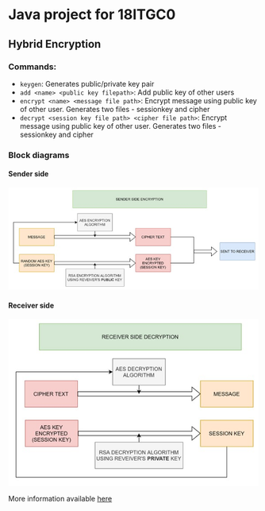 # Java project for 18ITGC0

## Hybrid Encryption

### Commands:

- `keygen`: Generates public/private key pair
- `add <name> <public key filepath>`: Add public key of other users
- `encrypt <name> <message file path>`: Encrypt message using public key of other user. Generates two files - sessionkey and cipher
- `decrypt <session key file path> <cipher file path>`: Encrypt message using public key of other user. Generates two files - sessionkey and cipher

### Block diagrams

#### Sender side

![Sender side](https://github.com/harshbhandariv/java-aes-rsa/blob/main/uploads/sender.jpeg?raw=true)

#### Receiver side

![Receiver side](https://github.com/harshbhandariv/java-aes-rsa/blob/main/uploads/receiver.jpeg?raw=true)

More information available [here](https://drive.google.com/file/d/12jGGVieTTKgdCCg33PS7k7_2gq0_DwuX/view?usp=sharing)
